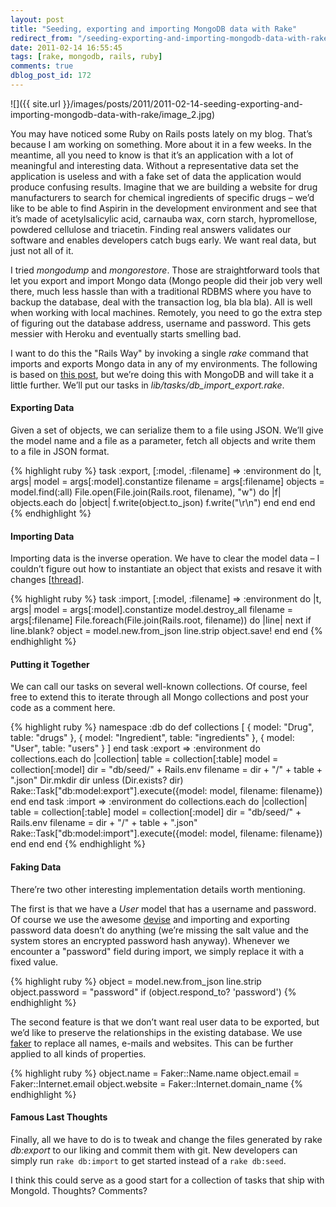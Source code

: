 ```yaml
---
layout: post
title: "Seeding, exporting and importing MongoDB data with Rake"
redirect_from: "/seeding-exporting-and-importing-mongodb-data-with-rake/"
date: 2011-02-14 16:55:45
tags: [rake, mongodb, rails, ruby]
comments: true
dblog_post_id: 172
---
```

![]({{ site.url }}/images/posts/2011/2011-02-14-seeding-exporting-and-importing-mongodb-data-with-rake/image_2.jpg)

You may have noticed some Ruby on Rails posts lately on my blog. That’s because I am working on something. More about it in a few weeks. In the meantime, all you need to know is that it’s an application with a lot of meaningful and interesting data. Without a representative data set the application is useless and with a fake set of data the application would produce confusing results. Imagine that we are building a website for drug manufacturers to search for chemical ingredients of specific drugs – we’d like to be able to find Aspirin in the development environment and see that it’s made of acetylsalicylic acid, carnauba wax, corn starch, hypromellose, powdered cellulose and triacetin. Finding real answers validates our software and enables developers catch bugs early. We want real data, but just not all of it.

I tried _mongodump_ and _mongorestore_. Those are straightforward tools that let you export and import Mongo data (Mongo people did their job very well there, much less hassle than with a traditional RDBMS where you have to backup the database, deal with the transaction log, bla bla bla). All is well when working with local machines. Remotely, you need to go the extra step of figuring out the database address, username and password. This gets messier with Heroku and eventually starts smelling bad.

I want to do this the "Rails Way" by invoking a single _rake_ command that imports and exports Mongo data in any of my environments. The following is based on [this post](http://railsfreak.com/post/481785306/grow-your-app-from-seeds), but we’re doing this with MongoDB and will take it a little further. We’ll put our tasks in _lib/tasks/db_import_export.rake_.

#### Exporting Data

Given a set of objects, we can serialize them to a file using JSON. We’ll give the model name and a file as a parameter, fetch all objects and write them to a file in JSON format.

{% highlight ruby %}
task :export, [:model, :filename] => :environment do |t, args|
  model = args[:model].constantize
  filename = args[:filename]
  objects = model.find(:all)
  File.open(File.join(Rails.root, filename), "w") do |f|
    objects.each do |object|
      f.write(object.to_json)
      f.write("\r\n")
    end
  end
end
{% endhighlight %}

#### Importing Data

Importing data is the inverse operation. We have to clear the model data – I couldn’t figure out how to instantiate an object that exists and resave it with changes [[thread](http://groups.google.com/group/mongoid/browse_thread/thread/0c28c14d0c1c48cd#)].

{% highlight ruby %}
task :import, [:model, :filename] => :environment do |t, args|
  model = args[:model].constantize
  model.destroy_all
  filename = args[:filename]
  File.foreach(File.join(Rails.root, filename)) do |line|
      next if line.blank?
      object = model.new.from_json line.strip
      object.save!
  end
end
{% endhighlight %}

#### Putting it Together

We can call our tasks on several well-known collections. Of course, feel free to extend this to iterate through all Mongo collections and post your code as a comment here.

{% highlight ruby %}
namespace :db do
    def collections
    [
      { model: "Drug", table: "drugs" },
      { model: "Ingredient", table: "ingredients" },
      { model: "User", table: "users" }
    ]
    end
    task :export => :environment do
        collections.each do |collection|
          table = collection[:table]
          model = collection[:model]
          dir = "db/seed/" + Rails.env
          filename = dir + "/" + table + ".json"
          Dir.mkdir dir unless (Dir.exists? dir)
          Rake::Task["db:model:export"].execute({model: model, filename: filename})
        end
    end
    task :import => :environment do
        collections.each do |collection|
          table = collection[:table]
          model = collection[:model]
          dir = "db/seed/" + Rails.env
          filename = dir + "/" + table + ".json"
          Rake::Task["db:model:import"].execute({model: model, filename: filename})
        end
    end
end
{% endhighlight %}

#### Faking Data

There’re two other interesting implementation details worth mentioning.

The first is that we have a _User_ model that has a username and password. Of course we use the awesome [devise](https://github.com/plataformatec/devise) and importing and exporting password data doesn’t do anything (we’re missing the salt value and the system stores an encrypted password hash anyway). Whenever we encounter a "password" field during import, we simply replace it with a fixed value.

{% highlight ruby %}
object = model.new.from_json line.strip
object.password = "password" if (object.respond_to? 'password')
{% endhighlight %}

The second feature is that we don’t want real user data to be exported, but we’d like to preserve the relationships in the existing database. We use [faker](http://faker.rubyforge.org/) to replace all names, e-mails and websites. This can be further applied to all kinds of properties.

{% highlight ruby %}
object.name = Faker::Name.name
object.email = Faker::Internet.email
object.website = Faker::Internet.domain_name
{% endhighlight %}

#### Famous Last Thoughts

Finally, all we have to do is to tweak and change the files generated by rake _db:export_ to our liking and commit them with git. New developers can simply run `rake db:import` to get started instead of a `rake db:seed`.

I think this could serve as a good start for a collection of tasks that ship with MongoId. Thoughts? Comments?
